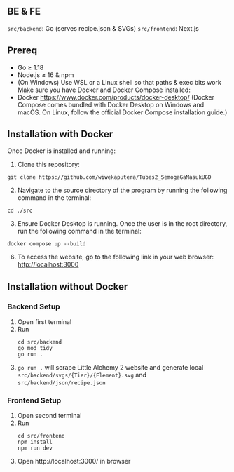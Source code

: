 ## BE & FE
`src/backend`: Go (serves recipe.json & SVGs)
`src/frontend`: Next.js

## Prereq
- Go ≥ 1.18
- Node.js ≥ 16 & npm
- (On Windows) Use WSL or a Linux shell so that paths & exec bits work
Make sure you have Docker and Docker Compose installed:
- Docker https://www.docker.com/products/docker-desktop/ (Docker Compose comes bundled with Docker Desktop on Windows and macOS.
On Linux, follow the official Docker Compose installation guide.)

## Installation with Docker
Once Docker is installed and running:
1. Clone this repository:
```shell
git clone https://github.com/wiwekaputera/Tubes2_SemogaGaMasukUGD
```
2. Navigate to the source directory of the program by running the following command in the terminal:

```shell
cd ./src
```

3. Ensure Docker Desktop is running. Once the user is in the root directory, run the following command in the terminal:

```shell
docker compose up --build
```
6. To access the website, go to the following link in your web browser: [http://localhost:3000](http://localhost:3000)

## Installation without Docker
### Backend Setup
1. Open first terminal
2. Run
    ```
    cd src/backend
    go mod tidy
    go run .
    ```
3. `go run .` will scrape Little Alchemy 2 website and generate local `src/backend/svgs/{Tier}/{Element}.svg` and `src/backend/json/recipe.json`

### Frontend Setup
1. Open second terminal
2. Run
    ```
    cd src/frontend
    npm install
    npm run dev
    ```
3. Open http://localhost:3000/ in browser
